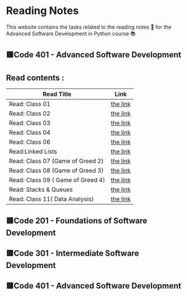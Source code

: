 # **Reading Notes**
This website contains the tasks related to the reading notes :page_facing_up: for the Advanced Software Development in Python course :books:
##  :red_square:Code 401 - Advanced Software Development

## Read contents : 

| Read Title     | Link |
| -------------- | ----------- |
 |Read: Class 01 |  [the link ](readings/Read_Class_01.md)      |
|Read: Class 02   |  [the link ](readings/Read_Class_02.md)      |
|Read: Class 03    |  [the link ](readings/Read_Class_03.md)      |
|Read: Class 04   |  [the link ](readings/readlass4.md)      |
 |Read: Class 06 |  [the link ](readings/Read_Class_06.md)      |
 |Read:Linked Lists|  [the link ](readings/Read_Linked_Lists.md)       |
 |Read: Class 07  (Game of Greed 2) |  [the link ](readings/READ_7.md)      |
  |Read: Class 08  (Game of Greed 3) |  [the link ](readings/read_8.md)      |
 |Read: Class 09  ( Game of Greed 4) |  [the link ](readings/READ_9.md)      |
|Read: Stacks & Queues |  [the link ](readings/Read_Stacks_Queues)      |
  |Read: Class 11( Data Analysis) |  [the link ](readings/README_11)      |


##  :red_square:Code 201 - Foundations of Software Development
## :red_square:Code 301 - Intermediate Software Development
## :red_square:Code 401 - Advanced Software Development